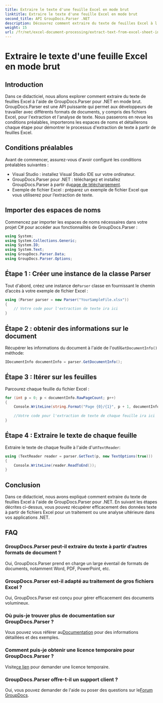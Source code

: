 ```yaml
---
title: Extraire le texte d'une feuille Excel en mode brut
linktitle: Extraire le texte d'une feuille Excel en mode brut
second_title: API GroupDocs.Parser .NET
description: Découvrez comment extraire du texte de feuilles Excel à l'aide de GroupDocs.Parser pour .NET dans ce didacticiel complet. Téléchargez et commencez l'analyse.
weight: 15
url: /fr/net/excel-document-processing/extract-text-from-excel-sheet-in-raw-mode/
---
```


# Extraire le texte d'une feuille Excel en mode brut

## Introduction
Dans ce didacticiel, nous allons explorer comment extraire du texte de feuilles Excel à l'aide de GroupDocs.Parser pour .NET en mode brut. GroupDocs.Parser est une API puissante qui permet aux développeurs de travailler avec différents formats de documents, y compris des fichiers Excel, pour l'extraction et l'analyse de texte. Nous passerons en revue les conditions préalables, importerons les espaces de noms et détaillerons chaque étape pour démontrer le processus d'extraction de texte à partir de feuilles Excel.
## Conditions préalables
Avant de commencer, assurez-vous d'avoir configuré les conditions préalables suivantes :
- Visual Studio : installez Visual Studio IDE sur votre ordinateur.
-  GroupDocs.Parser pour .NET : téléchargez et installez GroupDocs.Parser à partir du[page de téléchargement](https://releases.groupdocs.com/parser/net/).
- Exemple de fichier Excel : préparez un exemple de fichier Excel que vous utiliserez pour l’extraction de texte.

## Importer des espaces de noms
Commencez par importer les espaces de noms nécessaires dans votre projet C# pour accéder aux fonctionnalités de GroupDocs.Parser :
```csharp
using System;
using System.Collections.Generic;
using System.IO;
using System.Text;
using GroupDocs.Parser.Data;
using GroupDocs.Parser.Options;
```
## Étape 1 : Créer une instance de la classe Parser
 Tout d'abord, créez une instance de`Parser` classe en fournissant le chemin d’accès à votre exemple de fichier Excel :
```csharp
using (Parser parser = new Parser("YourSampleFile.xlsx"))
{
    // Votre code pour l'extraction de texte ira ici
}
```
## Étape 2 : obtenir des informations sur le document
 Récupérer les informations du document à l'aide de l'outil`GetDocumentInfo()` méthode:
```csharp
IDocumentInfo documentInfo = parser.GetDocumentInfo();
```
## Étape 3 : Itérer sur les feuilles
Parcourez chaque feuille du fichier Excel :
```csharp
for (int p = 0; p < documentInfo.RawPageCount; p++)
{
    Console.WriteLine(string.Format("Page {0}/{1}", p + 1, documentInfo.RawPageCount));
    
    //Votre code pour l'extraction de texte de chaque feuille ira ici
}
```
## Étape 4 : Extraire le texte de chaque feuille
 Extraire le texte de chaque feuille à l'aide d'un`TextReader`:
```csharp
using (TextReader reader = parser.GetText(p, new TextOptions(true)))
{
    Console.WriteLine(reader.ReadToEnd());
}
```

## Conclusion
Dans ce didacticiel, nous avons expliqué comment extraire du texte de feuilles Excel à l'aide de GroupDocs.Parser pour .NET. En suivant les étapes décrites ci-dessus, vous pouvez récupérer efficacement des données texte à partir de fichiers Excel pour un traitement ou une analyse ultérieure dans vos applications .NET.

## FAQ
### GroupDocs.Parser peut-il extraire du texte à partir d’autres formats de document ?
Oui, GroupDocs.Parser prend en charge un large éventail de formats de documents, notamment Word, PDF, PowerPoint, etc.
### GroupDocs.Parser est-il adapté au traitement de gros fichiers Excel ?
Oui, GroupDocs.Parser est conçu pour gérer efficacement des documents volumineux.
### Où puis-je trouver plus de documentation sur GroupDocs.Parser ?
 Vous pouvez vous référer au[Documentation](https://tutorials.groupdocs.com/parser/net/) pour des informations détaillées et des exemples.
### Comment puis-je obtenir une licence temporaire pour GroupDocs.Parser ?
 Visite[ce lien](https://purchase.groupdocs.com/temporary-license/) pour demander une licence temporaire.
### GroupDocs.Parser offre-t-il un support client ?
Oui, vous pouvez demander de l'aide ou poser des questions sur le[Forum GroupDocs](https://forum.groupdocs.com/c/parser/17).